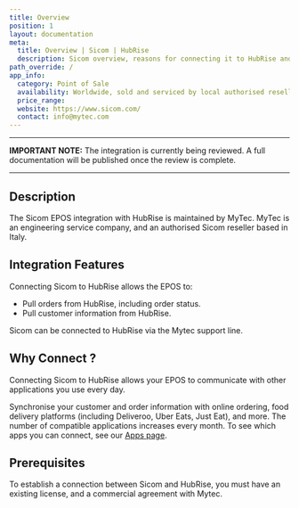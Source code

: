 ```yaml
---
title: Overview
position: 1
layout: documentation
meta:
  title: Overview | Sicom | HubRise
  description: Sicom overview, reasons for connecting it to HubRise and summary of integrated features. Synchronise data between your EPOS and your apps.
path_override: /
app_info:
  category: Point of Sale
  availability: Worldwide, sold and serviced by local authorised resellers.
  price_range:
  website: https://www.sicom.com/
  contact: info@mytec.com
---
```


---

**IMPORTANT NOTE:** The integration is currently being reviewed. A full documentation will be published once the review is complete.

---

## Description

The Sicom EPOS integration with HubRise is maintained by MyTec. MyTec is an engineering service company, and an authorised Sicom reseller based in Italy.

## Integration Features

Connecting Sicom to HubRise allows the EPOS to:

- Pull orders from HubRise, including order status.
- Pull customer information from HubRise.

Sicom can be connected to HubRise via the Mytec support line.

## Why Connect ?

Connecting Sicom to HubRise allows your EPOS to communicate with other applications you use every day.

Synchronise your customer and order information with online ordering, food delivery platforms (including Deliveroo, Uber Eats, Just Eat), and more. The number of compatible applications increases every month. To see which apps you can connect, see our [Apps page](/apps).

## Prerequisites

To establish a connection between Sicom and HubRise, you must have an existing license, and a commercial agreement with Mytec.
